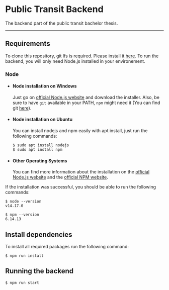 # Public Transit Backend

The backend part of the public transit bachelor thesis.

---
## Requirements

To clone this repository, git lfs is required. Please install it [here](https://git-lfs.github.com/). To run the backend, you will only need Node.js installed in your environement.

### Node
- #### Node installation on Windows

  Just go on [official Node.js website](https://nodejs.org/) and download the installer.
Also, be sure to have `git` available in your PATH, `npm` might need it (You can find git [here](https://git-scm.com/)).

- #### Node installation on Ubuntu

  You can install nodejs and npm easily with apt install, just run the following commands:

      $ sudo apt install nodejs
      $ sudo apt install npm

- #### Other Operating Systems
  You can find more information about the installation on the [official Node.js website](https://nodejs.org/) and the [official NPM website](https://npmjs.org/).

If the installation was successful, you should be able to run the following commands:

    $ node --version
    v14.17.0

    $ npm --version
    6.14.13

## Install dependencies

To install all required packages run the following command:

    $ npm run install

## Running the backend

    $ npm run start
